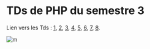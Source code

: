 # TDs de PHP du semestre 3

Lien vers les Tds : [1](http://romainlebreton.github.io/ProgWeb-CoteServeur/tutorials/tutorial1.html), [2](http://romainlebreton.github.io/ProgWeb-CoteServeur/tutorials/tutorial2.html), [3](http://romainlebreton.github.io/ProgWeb-CoteServeur/tutorials/tutorial3.html), [4](http://romainlebreton.github.io/ProgWeb-CoteServeur/tutorials/tutorial4.html), [5](http://romainlebreton.github.io/ProgWeb-CoteServeur/tutorials/tutorial5.html), [6](http://romainlebreton.github.io/ProgWeb-CoteServeur/tutorials/tutorial6.html), [7](http://romainlebreton.github.io/ProgWeb-CoteServeur/tutorials/tutorial7.html), [8](http://romainlebreton.github.io/ProgWeb-CoteServeur/tutorials/tutorial8.html).


![m](https://upload.wikimedia.org/wikipedia/commons/thumb/2/27/PHP-logo.svg/2880px-PHP-logo.svg.png)
